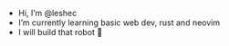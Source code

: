 - Hi, I’m @leshec
- I’m currently learning basic web dev, rust and neovim
- I will build that robot :robot:

<!---
leshec/leshec is a ✨ special ✨ repository because its `README.md` (this file) appears on your GitHub profile.
You can click the Preview link to take a look at your changes.
--->
